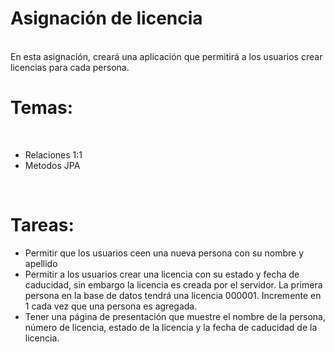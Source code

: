 <h1>Asignación de licencia</h1>
<br>
En esta asignación, creará una aplicación que permitirá a los usuarios crear licencias para cada persona.
<br>
<h1>Temas:</h1>
<br>
<ul>
<li>Relaciones 1:1</li>
<li>Metodos JPA</li>
</ul>
<br>
<h1>Tareas:</h1>
<ul>
<li>Permitir que los usuarios ceen una nueva persona con su nombre y apellido</li>
<li>Permitir a los usuarios crear una licencia con su estado y fecha de caducidad, sin embargo la licencia es creada por el servidor. 
La primera persona en la base de datos tendrá una licencia 000001. Incremente en 1 cada vez que una persona es agregada.</li>
<li>Tener una página de presentación que muestre el nombre de la persona, número de licencia, estado de la licencia y la fecha de caducidad de la licencia.</li>
</ul>
